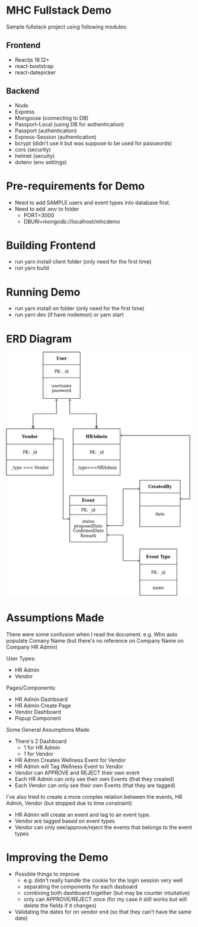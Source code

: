 # MHC Fullstack Demo

Sample fullstack project using following modules:

## Frontend
  - Reactjs 16.12+
  - react-bootstrap
  - react-datepicker

## Backend
  - Node
  - Express
  - Mongoose (connecting to DB)
  - Passport-Local (using DB for authentication)
  - Passport (authentication)
  - Express-Session (authentication)
  - bcrypt (didn't use it but was suppose to be used for passwords)
  - cors (security)
  - helmet (secuity)
  - dotenv (env settings)


# Pre-requirements for Demo

- Need to add SAMPLE users and event types into database first.
- Need to add .env to folder
    - PORT=3000
    - DBURI=mongodb://localhost/mhcdemo

# Building Frontend
- run yarn install client folder (only need for the first time)
- run yarn build 

# Running Demo
- run yarn install on folder (only need for the first time)
- run yarn dev (if have nodemon) or yarn start

# ERD Diagram
![ERD Diagram](/IMGS/mhc_erd.png)

# Assumptions Made

There were some confusion when I read the document. e.g. Who auto populate Comany Name (but there's no reference on Company Name on Company HR Admin)

User Types:
- HR Admin
- Vendor

Pages/Components:
- HR Admin Dashboard
- HR Admin Create Page
- Vendor Dashboard 
- Popup Component

Some General Assumptions Made.
- There's 2 Dashboard
    - 1 for HR Admin
    - 1 for Vendor
- HR Admin Creates Wellness Event for Vendor
- HR Admin will Tag Wellness Event to Vendor
- Vendor can APPROVE and REJECT their own event
- Each HR Admin can only see their own Events (that they created)
- Each Vendor can only see their own Events (that they are tagged)


I've also tried to create a more complex relation between the events, HR Admin, Vendor (but stopped due to time constraint)
- HR Admin will create an event and tag to an event type.
- Vendor are tagged based on event types
- Vendor can only see/approve/reject the events that belongs to the event types

# Improving the Demo
- Possible things to improve
  - e.g. didn't really handle the cookie for the login session very well 
  - separating the components for each dasboard
  - combining both dashboard together (but may be counter intuitative)
  - only can APPROVE/REJECT once (for my case it still works but will delete the fields if it changes) 
- Validating the dates for on vendor end (so that they can't have the same date)